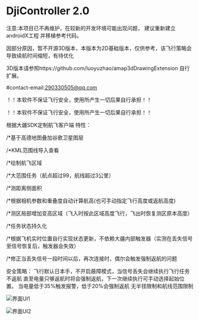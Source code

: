 # DjiController 2.0

注意:本项目已不再维护，在较新的开发环境可能出现问题， 建议重新建立androidX工程 并移植参考代码。


因部分原因，暂不开源3D版本，本版本为2D基础版本，仅供参考，该飞行策略会导致续航时间缩短，有待优化


3D版本请参照https://github.com/luoyuzhao/amap3dDrawingExtension 自行扩展。

#contact-email:290330505@qq.com

！！本软件不保证飞行安全，使用所产生一切后果自行承担！！

！！本软件不保证飞行安全，使用所产生一切后果自行承担！！

根据大疆SDK定制航飞客户端
特性：


/*基于高德地图叠加谷歌卫星图层

/*KML范围线导入查看

/*绘制航飞区域

/*大范围任务（航点超过99，航线超过3公里）

/*测距离侧面积

/*根据相机参数和重叠度自动计算航高(也可手动指定飞行高度或返航高度)

/*测区局部增加变高区域（飞入时按此区域高度飞行，飞出时恢复测区原本高度）

/*任务状态持久化

/*根据飞机实时位置自行实现状态更新，不依赖大疆内部触发器（实测在丢失信号至信号恢复后，触发器会失效）

/*修正当丢失信号一段时间以后，再次连接时，偶尔会触发强制返航的问题

安全策略：
飞行默认日本手，不开启蔽障模式，当信号丢失会继续执行飞行任务不返航
直至电量只够返航时将会强制返航，下一次继续执行可手动选择起始位置。 
当电量低于35%触发报警，低于20%会强制返航
无半径限制和航线范围限制

![界面UI1](https://github.com/luoyuzhao/DjiController/blob/master/Screenshot_01.png)

![界面UI2](https://github.com/luoyuzhao/DjiController/blob/master/Screenshot_02.png)
